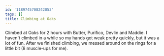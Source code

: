 ```yaml
---
id: '1189745708242053'
tags: []
title: Climbing at Oaks
---
```


Climbed at Oaks for 2 hours with Butter, Purifico, Devlin and Maddie. I haven't climbed in a while so my hands got weak pretty quickly, but it was a lot of fun. After we finished climbing, we messed around on the rings for a little bit (8 muscle-ups for me).
